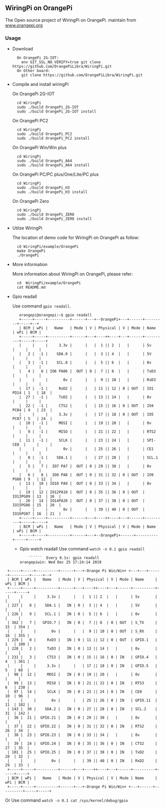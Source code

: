 WiringPi on OrangePi
-----------------------------------------------

The Open source project of WiringPi on OrangePi. maintain from www.orangepi.org

### Usage

  * Download

    ```
      On OrangePi 2G-IOT:
        env GIT_SSL_NO_VERIFY=true git clone https://github.com/OrangePiLibra/WiringPi.git 
      On Other board:
        git clone https://github.com/OrangePiLibra/WiringPi.git
    ```
  * Compile and install wiringPi
   
    On OrangePi 2G-IOT

    ```
      cd WiringPi
      sudo ./build OrangePi_2G-IOT
      sudo ./build OrangePi_2G-IOT install
    ```
    On OrangePi PC2

    ```
      cd WiringPi
      sudo ./build OrangePi_PC2
      sudo ./build OrangePi_PC2 install
    ```
    On OrangePi Win/Win plus

    ```
      cd WiringPi
      sudo ./build OrangePi_A64
      sudo ./build OrangePi_A64 install
    ```
    On OrangePi PC/PC plus/One/Lite/PC plus

    ```
      cd WiringPi
      sudo ./build OrangePi_H3
      sudo ./build OrangePi_H3 install
    ```
    On OrangePi Zero

    ```
      cd WiringPi
      sudo ./build OrangePi_ZERO
      sudo ./build OrangePi_ZERO install
    ```
  * Utilze WiringPi

    The location of demo code for WiringPi on OrangePi as follow:
    ```
      cd WiringPi/example/OrangePi
      make OrangePi
      ./OrangePi
    ```
  
  * More information

    More information about WiringPi on OrangePi, please refer:
    ```
      cd  WiringPi/example/OrangePi
      cat README.md
    ```
  * Gpio readall
   
    Use command `gpio readall`.

    ```
       orangepi@orangepi:~$ gpio readall
       +-----+-----+----------+------+---+--OrangePi+---+------+---------+-----+--+
       | BCM | wPi |   Name   | Mode | V | Physical | V | Mode | Name     | wPi | BCM |
       +-----+-----+----------+------+---+----++----+---+------+----------+-----+-----+
       |     |     |     3.3v |      |   |  1 || 2  |   |      | 5v       |     |     |
       |   2 |  -1 |    SDA.0 |      |   |  3 || 4  |   |      | 5V       |     |     |
       |   3 |  -1 |    SCL.0 |      |   |  5 || 6  |   |      | 0v       |     |     |
       |   4 |   6 | IO6 PA06 |  OUT | 0 |  7 || 8  |   |      | TxD3     |     |     |
       |     |     |       0v |      |   |  9 || 10 |   |      | RxD3     |     |     |
       |  17 |  -1 |     RxD2 |      |   | 11 || 12 | 0 | OUT  | IO1 PD14 | 1   | 18  |
       |  27 |  -1 |     TxD2 |      |   | 13 || 14 |   |      | 0v       |     |     |
       |  22 |  -1 |     CTS2 |      |   | 15 || 16 | 0 | OUT  | IO4 PC04 | 4   | 23  |
       |     |     |     3.3v |      |   | 17 || 18 | 0 | OUT  | IO5 PC07 | 5   | 24  |
       |  10 |  -1 |     MOSI |      |   | 19 || 20 |   |      | 0v       |     |     |
       |   9 |  -1 |     MISO |      |   | 21 || 22 |   |      | RTS2     |     |     |
       |  11 |  -1 |     SCLK |      |   | 23 || 24 |   |      | SPI-CE0  |     |     |
       |     |     |       0v |      |   | 25 || 26 |   |      | CE1      |     |     |
       |   0 |  -1 |    SDA.1 |      |   | 27 || 28 |   |      | SCL.1    |     |     |
       |   5 |   7 |  IO7 PA7 |  OUT | 0 | 29 || 30 |   |      | 0v       |     |     |
       |   6 |   8 |  IO8 PA8 |  OUT | 0 | 31 || 32 | 0 | OUT  | IO9 PG08 | 9   | 12  |
       |  13 |  10 | IO10 PA9 |  OUT | 0 | 33 || 34 |   |      | 0v       |     |     |
       |  19 |  12 | IO12PA10 |  OUT | 0 | 35 || 36 | 0 | OUT  | IO13PG09 | 13  | 16  |
       |  26 |  14 | IO14PA20 |  OUT | 0 | 37 || 38 | 0 | OUT  | IO15PG06 | 15  | 20  |
       |     |     |       0v |      |   | 39 || 40 | 0 | OUT  | IO16PG07 | 16  | 21  |
       +-----+-----+----------+------+---+----++----+---+------+----------+-----+-----+
       | BCM | wPi |   Name   | Mode | V | Physical | V | Mode | Name     | wPi | BCM |
       +-----+-----+----------+------+---+--OrangePi+------+----------+-----+-----+
      ```
      * Gpio watch readall
      Use command `watch -n 0.1 gpio readall `
                   
                ``````  Every 0.1s: gpio readall                               orangepiwin: Wed Dec 25 17:24:14 2019
```
 +-----+-----+----------+------+---+-Orange Pi Win/Win+ +---+---+------+---------+-----+--+
 | BCM | wPi |   Name   | Mode | V | Physical | V | Mode | Name     | wPi | BCM |
 +-----+-----+----------+------+---+----++----+---+------+----------+-----+-----+
 |     |     |     3.3v |      |   |  1 || 2  |   |      | 5v       |     |     |
 | 227 |   8 |    SDA.1 |   IN | 0 |  3 || 4  |   |      | 5V       |     |     |
 | 226 |   9 |    SCL.1 |   IN | 0 |  5 || 6  |   |      | 0v       |     |     |
 | 362 |   7 |   GPIO.7 |   IN | 0 |  7 || 8  | 0 | OUT  | S_TX     | 15  | 354 |
 |     |     |       0v |      |   |  9 || 10 | 0 | OUT  | S_RX     | 16  | 355 |
 | 229 |   0 |     RxD3 |   IN | 0 | 11 || 12 | 0 | OUT  | GPIO.1   | 1   | 100 |
 | 228 |   2 |     TxD3 |   IN | 0 | 13 || 14 |   |      | 0v       |     |     |
 | 231 |   3 |     CTS3 |   IN | 0 | 15 || 16 | 0 | IN   | GPIO.4   | 4   | 361 |
 |     |     |     3.3v |      |   | 17 || 18 | 0 | IN   | GPIO.5   | 5   | 68  |
 |  98 |  12 |     MOSI |   IN | 0 | 19 || 20 |   |      | 0v       |     |     |
 |  99 |  13 |     MISO |   IN | 0 | 21 || 22 | 0 | IN   | RTS3     | 6   | 230 |
 |  97 |  14 |     SCLK |   IN | 0 | 23 || 24 | 0 | IN   | CE0      | 10  | 96  |
 |     |     |       0v |      |   | 25 || 26 | 0 | IN   | GPIO.11  | 11  | 102 |
 | 143 |  30 |    SDA.2 |   IN | 0 | 27 || 28 | 0 | IN   | SCL.2    | 31  | 142 |
 |  36 |  21 |  GPIO.21 |   IN | 0 | 29 || 30 |   |      | 0v       |     |     |
 |  37 |  22 |  GPIO.22 |   IN | 0 | 31 || 32 | 0 | IN   | RTS2     | 26  | 34  |
 |  38 |  23 |  GPIO.23 |   IN | 0 | 33 || 34 |   |      | 0v       |     |     |
 |  39 |  24 |  GPIO.24 |   IN | 0 | 35 || 36 | 0 | IN   | CTS2     | 27  | 35  |
 | 101 |  25 |  GPIO.25 |   IN | 0 | 37 || 38 | 0 | IN   | TxD2     | 28  | 32  |
 |     |     |       0v |      |   | 39 || 40 | 0 | IN   | RxD2     | 29  | 33  |
 +-----+-----+----------+------+---+----++----+---+------+----------+-----+-----+
 | BCM | wPi |   Name   | Mode | V | Physical | V | Mode | Name     | wPi | BCM |
 +-----+-----+----------+------+---+-Orange Pi Win/Win+ +---+------+----------+-----+-----+
 ``````
 Or
 Use command `watch -n 0.1 cat /sys/kernel/debug/gpio `

 
